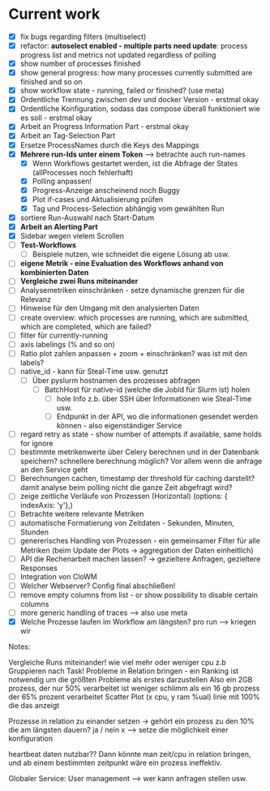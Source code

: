 # Current work
- [x] fix bugs regarding filters (multiselect) 
- [x] refactor: **autoselect enabled - multiple parts need update**: process progress list and metrics not updated regardless of polling
- [x] show number of processes finished
- [x] show general progress: how many processes currently submitted are finished and so on
- [x] show workflow state - running, failed or finished? (use meta)
- [x] Ordentliche Trennung zwischen dev und docker Version - erstmal okay
- [x] Ordentliche Konfiguration, sodass das compose überall funktioniert wie es soll - erstmal okay
- [x] Arbeit an Progress Information Part - erstmal okay
- [x] Arbeit an Tag-Selection Part
- [x] Ersetze ProcessNames durch die Keys des Mappings
- [x] **Mehrere run-Ids unter einem Token** --> betrachte auch run-names
  - [x] Wenn Workflows gestartet werden, ist die Abfrage der States (allProcesses noch fehlerhaft)
  - [x] Polling anpassen!
  - [x] Progress-Anzeige anscheinend noch Buggy
  - [x] Plot if-cases und Aktualisierung prüfen
  - [x] Tag und Process-Selection abhängig vom gewählten Run  
- [x] sortiere Run-Auswahl nach Start-Datum 
- [x] **Arbeit an Alerting Part**
- [x] Sidebar wegen vielem Scrollen
- [ ] **Test-Workflows** 
  - [ ] Beispiele nutzen, wie schneidet die eigene Lösung ab usw.
- [ ] **eigene Metrik - eine Evaluation des Workflows anhand von kombinierten Daten** 
- [ ] **Vergleiche zwei Runs miteinander** 
- [ ] Analysemetriken einschränken - setze dynamische grenzen für die Relevanz
- [ ] Hinweise für den Umgang mit den analysierten Daten
- [ ] create overview: which processes are running, which are submitted, which are completed, which are failed?
- [ ] filter für currently-running
- [ ] axis labelings (% and so on)
- [ ] Ratio plot zahlen anpassen + zoom + einschränken? was ist mit den labels?
- [ ] native_id - kann für Steal-Time usw. genutzt
  - [ ] Über pyslurm hostnamen des prozesses abfragen
    - [ ] BatchHost für native-id (welche die JobId für Slurm ist) holen
      - [ ] hole Info z.b. über SSH über Informationen wie Steal-Time usw.
      - [ ] Endpunkt in der API, wo die informationen gesendet werden können - also eigenständiger Service
- [ ] regard retry as state - show number of attempts if available, same holds for ignore
- [ ] bestimmte metrikenwerte über Celery berechnen und in der Datenbank speichern? schnellere berechnung möglich? Vor allem wenn die anfrage an den Service geht
- [ ] Berechnungen cachen, timestamp der threshold für caching darstellt? damit analyse beim polling nicht die ganze Zeit abgefragt wird?
- [ ] zeige zeitliche Verläufe von Prozessen (Horizontal) (options: { indexAxis: 'y'},)
- [ ] Betrachte weitere relevante Metriken
- [ ] automatische Formatierung von Zeitdaten - Sekunden, Minuten, Stunden
- [ ] genererisches Handling von Prozessen - ein gemeinsamer Filter für alle Metriken (beim Update der Plots -> aggregation der Daten einheitlich)
- [ ] API die Rechenarbeit machen lassen? -> gezieltere Anfragen, gezieltere Responses
- [ ] Integration von CloWM
- [ ] Welcher Webserver? Config final abschließen!
- [ ] remove empty columns from list - or show possibility to disable certain columns  
- [ ] more generic handling of traces --> also use meta
- [x] Welche Prozesse laufen im Workflow am längsten?  pro run --> kriegen wir

Notes:


Vergleiche Runs miteinander! wie viel mehr oder weniger cpu z.b 
Gruppieren nach Task!
Probleme in Relation bringen - ein Ranking ist notwendig um die größten Probleme als erstes darzustellen
Also ein 2GB prozess, der nur 50% verarbeitet ist weniger schlimm als ein 16 gb prozess der 65% prozent verarbeitet
Scatter Plot (x cpu, y ram %ual) linie mit 100% die das anzeigt

Prozesse in relation zu einander setzen -> gehört ein prozess zu den 10% die am längsten dauern? ja / nein
x --> setze die möglichkeit einer konfiguration

heartbeat daten nutzbar??
Dann könnte man zeit/cpu in relation bringen, und ab einem bestimmten zeitpunkt wäre ein prozess ineffektiv.


Globaler Service: User management --> wer kann anfragen stellen usw. 